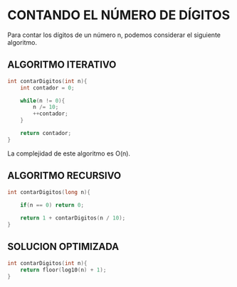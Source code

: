 # CONTANDO EL NÚMERO DE DÍGITOS

Para contar los dígitos de un número n, podemos considerar el siguiente algoritmo.

## ALGORITMO ITERATIVO

```cpp
int contarDigitos(int n){
    int contador = 0;

    while(n != 0){
        n /= 10;
        ++contador;
    }

    return contador;
}
```
La complejidad de este algoritmo es O(n).

## ALGORITMO RECURSIVO

```cpp
int contarDigitos(long n){
    
    if(n == 0) return 0;

    return 1 + contarDigitos(n / 10);
}
```

## SOLUCION OPTIMIZADA

```cpp
int contarDigitos(int n){
    return floor(log10(n) + 1);
}
```
